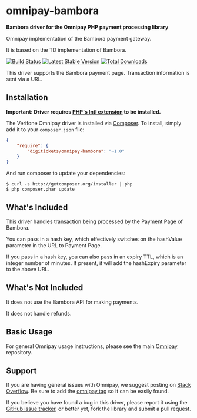 # omnipay-bambora

**Bambora driver for the Omnipay PHP payment processing library**

Omnipay implementation of the Bambora payment gateway.

It is based on the TD implementation of Bambora.

[![Build Status](https://travis-ci.org/digitickets/omnipay-bambora.png?branch=master)](https://travis-ci.org/digitickets/omnipay-bambora)
[![Latest Stable Version](https://poser.pugx.org/digitickets/omnipay-bambora/version.png)](https://packagist.org/packages/omnipay/bambora)
[![Total Downloads](https://poser.pugx.org/digitickets/omnipay-bambora/d/total.png)](https://packagist.org/packages/digitickets/omnipay-bambora)

This driver supports the Bambora payment page. Transaction information is sent via a URL.

## Installation

**Important: Driver requires [PHP's Intl extension](http://php.net/manual/en/book.intl.php) to be installed.**

The Verifone Omnipay driver is installed via [Composer](http://getcomposer.org/). To install, simply add it
to your `composer.json` file:

```json
{
    "require": {
        "digitickets/omnipay-bambora": "~1.0"
    }
}
```

And run composer to update your dependencies:

    $ curl -s http://getcomposer.org/installer | php
    $ php composer.phar update

## What's Included

This driver handles transaction being processed by the Payment Page of Bambora.

You can pass in a hash key, which effectively switches on the hashValue parameter in the URL to Payment Page.

If you pass in a hash key, you can also pass in an expiry TTL, which is an integer number of minutes.
If present, it will add the hashExpiry parameter to the above URL.

## What's Not Included

It does not use the Bambora API for making payments.

It does not handle refunds.

## Basic Usage

For general Omnipay usage instructions, please see the main [Omnipay](https://github.com/omnipay/omnipay)
repository.

## Support

If you are having general issues with Omnipay, we suggest posting on
[Stack Overflow](http://stackoverflow.com/). Be sure to add the
[omnipay tag](http://stackoverflow.com/questions/tagged/omnipay) so it can be easily found.

If you believe you have found a bug in this driver, please report it using the [GitHub issue tracker](https://github.com/digitickets/omnipay-bambora/issues),
or better yet, fork the library and submit a pull request.
